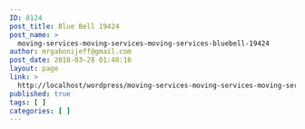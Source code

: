 ```yaml
---
ID: 8124
post_title: Blue Bell 19424
post_name: >
  moving-services-moving-services-moving-services-bluebell-19424
author: mrgabonijeff@gmail.com
post_date: 2018-03-28 01:48:16
layout: page
link: >
  http://localhost/wordpress/moving-services-moving-services-moving-services-bluebell-19424/
published: true
tags: [ ]
categories: [ ]
---
```

